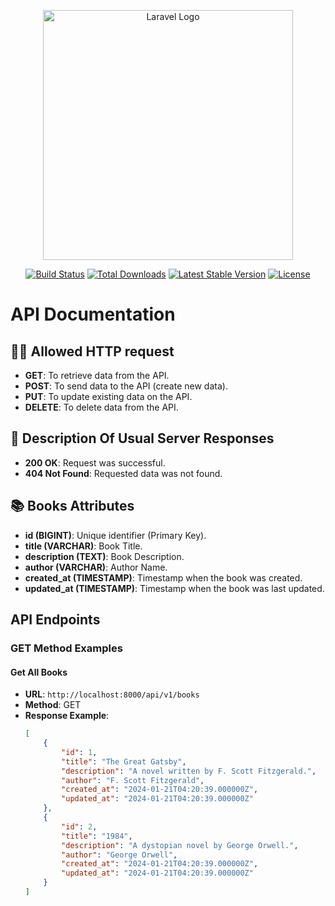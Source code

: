 <p align="center"><a href="https://laravel.com" target="_blank"><img src="https://raw.githubusercontent.com/laravel/art/master/logo-lockup/5%20SVG/2%20CMYK/1%20Full%20Color/laravel-logolockup-cmyk-red.svg" width="400" alt="Laravel Logo"></a></p>

<p align="center">
<a href="https://github.com/laravel/framework/actions"><img src="https://github.com/laravel/framework/workflows/tests/badge.svg" alt="Build Status"></a>
<a href="https://packagist.org/packages/laravel/framework"><img src="https://img.shields.io/packagist/dt/laravel/framework" alt="Total Downloads"></a>
<a href="https://packagist.org/packages/laravel/framework"><img src="https://img.shields.io/packagist/v/laravel/framework" alt="Latest Stable Version"></a>
<a href="https://packagist.org/packages/laravel/framework"><img src="https://img.shields.io/packagist/l/laravel/framework" alt="License"></a>
</p>

# API Documentation

## 💁‍♀️ Allowed HTTP request
- **GET**: To retrieve data from the API.
- **POST**: To send data to the API (create new data).
- **PUT**: To update existing data on the API.
- **DELETE**: To delete data from the API.

## 📝 Description Of Usual Server Responses
- **200 OK**: Request was successful.
- **404 Not Found**: Requested data was not found.

## 📚 Books Attributes
- **id (BIGINT)**: Unique identifier (Primary Key).
- **title (VARCHAR)**: Book Title.
- **description (TEXT)**: Book Description.
- **author (VARCHAR)**: Author Name.
- **created_at (TIMESTAMP)**: Timestamp when the book was created.
- **updated_at (TIMESTAMP)**: Timestamp when the book was last updated.

## API Endpoints

### GET Method Examples

#### Get All Books
- **URL**: `http://localhost:8000/api/v1/books`
- **Method**: GET
- **Response Example**:
  ```json
  [
      {
          "id": 1,
          "title": "The Great Gatsby",
          "description": "A novel written by F. Scott Fitzgerald.",
          "author": "F. Scott Fitzgerald",
          "created_at": "2024-01-21T04:20:39.000000Z",
          "updated_at": "2024-01-21T04:20:39.000000Z"
      },
      {
          "id": 2,
          "title": "1984",
          "description": "A dystopian novel by George Orwell.",
          "author": "George Orwell",
          "created_at": "2024-01-21T04:20:39.000000Z",
          "updated_at": "2024-01-21T04:20:39.000000Z"
      }
  ]
